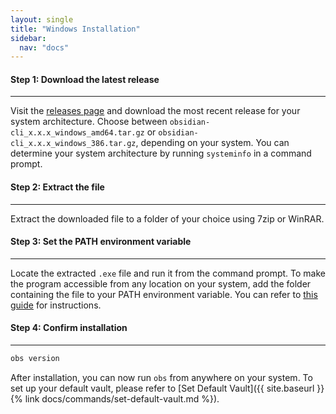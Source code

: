 ```yaml
---
layout: single
title: "Windows Installation"
sidebar:
  nav: "docs"
---
```

#### Step 1: Download the latest release
---
Visit the [releases page](https://github.com/Yakitrak/obsidian-cli/releases/latest) and download the most recent release for your system architecture. Choose between `obsidian-cli_x.x.x_windows_amd64.tar.gz` or `obsidian-cli_x.x.x_windows_386.tar.gz`, depending on your system. You can determine your system architecture by running `systeminfo` in a command prompt.

#### Step 2: Extract the file
---
Extract the downloaded file to a folder of your choice using 7zip or WinRAR.

#### Step 3: Set the PATH environment variable
---
Locate the extracted `.exe` file and run it from the command prompt. To make the program accessible from any location on your system, add the folder containing the file to your PATH environment variable. You can refer to [this guide](https://www.architectryan.com/2018/03/17/add-to-the-path-on-windows-10/) for instructions.

#### Step 4: Confirm installation
---

```zsh
obs version
```

After installation, you can now run `obs` from anywhere on your system. To set up your default vault, please refer to [Set Default Vault]({{ site.baseurl }}{% link docs/commands/set-default-vault.md %}).   
